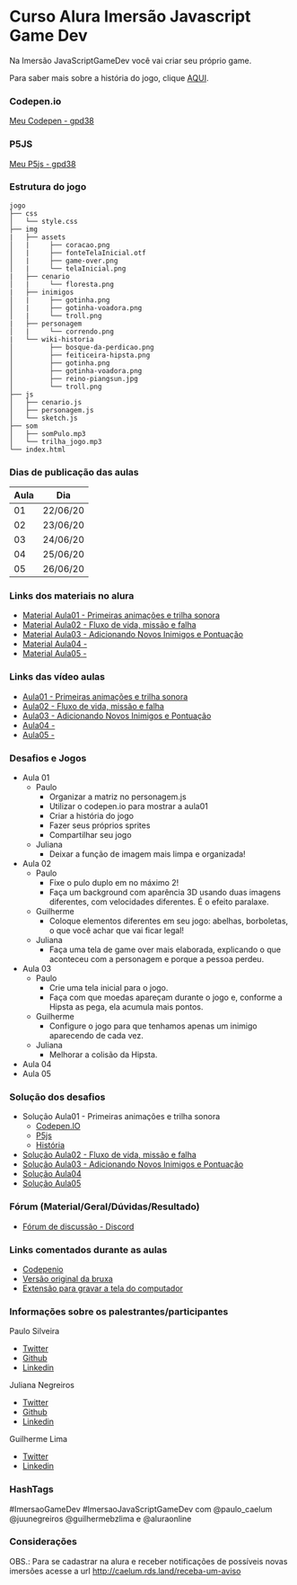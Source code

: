 # Curso Alura Imersão Javascript Game Dev
Na Imersão JavaScriptGameDev você vai criar seu próprio game.

Para saber mais sobre a história do jogo, clique [AQUI](https://github.com/gpd38/cursoAluraImersaoJavaScriptGameDev/wiki/historia).

### Codepen.io

[Meu Codepen - gpd38](https://codepen.io/gpd38/pens/public?grid_type=list)

### P5JS

[Meu P5js - gpd38](https://editor.p5js.org/gpd38/sketches)

### Estrutura do jogo

```
jogo
├── css
│   └── style.css
├── img
|   ├── assets
│   |	  ├── coracao.png
│   |	  ├── fonteTelaInicial.otf
│   |	  ├── game-over.png
│   |	  └── telaInicial.png
|   ├── cenario
│   |	  └── floresta.png
|   ├── inimigos
│   |	  ├── gotinha.png
│   |	  ├── gotinha-voadora.png
│   |	  └── troll.png
|   ├── personagem
│   |	  └── correndo.png
|   └── wiki-historia
│    	  ├── bosque-da-perdicao.png
│   	  ├── feiticeira-hipsta.png
│   	  ├── gotinha.png
│   	  ├── gotinha-voadora.png
│   	  ├── reino-piangsun.jpg
│   	  └── troll.png
├── js
│   ├── cenario.js
│   ├── personagem.js
│   └── sketch.js
├── som
│   ├── somPulo.mp3
│   └── trilha_jogo.mp3
└── index.html
```

### Dias de publicação das aulas
Aula|Dia
----|----
01|22/06/20
02|23/06/20
03|24/06/20
04|25/06/20
05|26/06/20

### Links dos materiais no alura
- [Material Aula01 - Primeiras animações e trilha sonora](https://www.alura.com.br/imersao-gamedev-javascript/aula01-game-personagem-animacao?utm_campaign=imersao_js_gamedev_aula_01&utm_medium=email&utm_source=RD+Station)
- [Material Aula02 - Fluxo de vida, missão e falha](https://www.alura.com.br/imersao-gamedev-javascript/aula02-inimigo-movimentacao-e-gravidade?utm_campaign=imersao_js_gamedev_aula_02&utm_medium=email&utm_source=RD+Station)
- [Material Aula03 - Adicionando Novos Inimigos e Pontuação](https://www.alura.com.br/imersao-gamedev-javascript/aula03-mapas-texto-e-power-ups?utm_campaign=imersao_js_gamedev_aula_03&utm_medium=email&utm_source=RD+Station)
- [Material Aula04 - ](#)
- [Material Aula05 - ](#)

### Links das vídeo aulas
- [Aula01 - Primeiras animações e trilha sonora](https://www.youtube.com/watch?v=8glxH8aS7ko)
- [Aula02 - Fluxo de vida, missão e falha](https://www.youtube.com/watch?v=tlkOFTWIrCo)
- [Aula03 - Adicionando Novos Inimigos e Pontuação](https://www.youtube.com/watch?v=IuVlkxZd4GE)
- [Aula04 - ](#)
- [Aula05 - ](#)

### Desafios e Jogos
- Aula 01 
	- Paulo
		- Organizar a matriz no personagem.js
		- Utilizar o codepen.io para mostrar a aula01
		- Criar a história do jogo
		- Fazer seus próprios sprites
		- Compartilhar seu jogo
	- Juliana
		- Deixar a função de imagem mais limpa e organizada!
- Aula 02
	- Paulo
		- Fixe o pulo duplo em no máximo 2!
		- Faça um background com aparência 3D usando duas imagens diferentes, com velocidades diferentes. É o efeito paralaxe. 
	- Guilherme
		- Coloque elementos diferentes em seu jogo: abelhas, borboletas, o que você achar que vai ficar legal!
	- Juliana
		- Faça uma tela de game over mais elaborada, explicando o que aconteceu com a personagem e porque a pessoa perdeu.
- Aula 03
	- Paulo
		- Crie uma tela inicial para o jogo.
		- Faça com que moedas apareçam durante o jogo e, conforme a Hipsta as pega, ela acumula mais pontos.
	- Guilherme
		- Configure o jogo para que tenhamos apenas um inimigo aparecendo de cada vez.
	- Juliana
		- Melhorar a colisão da Hipsta.
- Aula 04
- Aula 05

### Solução dos desafios
- Solução Aula01 - Primeiras animações e trilha sonora
	- [Codepen.IO](https://codepen.io/gpd38/pen/LYGyYye?editors=0010)
	- [P5js](https://editor.p5js.org/gpd38/sketches/EWkW1cKJJ)
	- [História](https://github.com/gpd38/cursoAluraImersaoJavaScriptGameDev/wiki/historia)
- [Solução Aula02 - Fluxo de vida, missão e falha](#)
- [Solução Aula03 - Adicionando Novos Inimigos e Pontuação](#)
- [Solução Aula04  ](#)
- [Solução Aula05  ](#)

### Fórum (Material/Geral/Dúvidas/Resultado)
- [Fórum de discussão - Discord](https://discord.com/invite/9JVnPhd)

### Links comentados durante as aulas
- [Codepenio](https://codepen.io/)
- [Versão original da bruxa](https://pipoya.itch.io/pipoya-free-2d-game-character-sprites)
- [Extensão para gravar a tela do computador](https://chrome.google.com/webstore/detail/screencastify-screen-vide/mmeijimgabbpbgpdklnllpncmdofkcpn)

### Informações sobre os palestrantes/participantes

Paulo Silveira
* [Twitter](https://twitter.com/paulo_caelum)
* [Github](https://github.com/peas)
* [Linkedin](https://www.linkedin.com/in/paulosilveira/)

Juliana Negreiros
* [Twitter](https://twitter.com/juunegreiros)
* [Github](https://github.com/juunegreiros)
* [Linkedin](https://www.linkedin.com/in/juliananegreiros/)
  
Guilherme Lima
* [Twitter](https://twitter.com/guilhermebzlima)
* [Linkedin](https://www.linkedin.com/in/guilherme-lima-458925178/)

### HashTags

#ImersaoGameDev #ImersaoJavaScriptGameDev com @paulo_caelum @juunegreiros @guilhermebzlima e @aluraonline

### Considerações

OBS.: Para se cadastrar na alura e receber notificações de possíveis novas imersões acesse a url http://caelum.rds.land/receba-um-aviso
